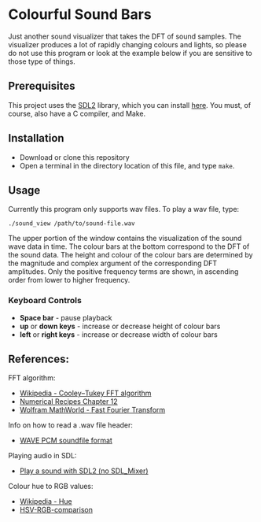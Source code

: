 # Colourful Sound Bars

Just another sound visualizer that takes the DFT of sound samples. The visualizer produces a lot of rapidly changing colours and lights, so please do not use this program or look at the example below if you are sensitive to those type of things.

## Prerequisites
This project uses the [SDL2](https://www.libsdl.org/) library, which you can install [here](https://www.libsdl.org/download-2.0.php). You must, of course, also have a C compiler, and Make.

## Installation
 - Download or clone this repository
 - Open a terminal in the directory location of this file, and type `make`.

## Usage
Currently this program only supports wav files. To play a wav file, type:
```
./sound_view /path/to/sound-file.wav
```
The upper portion of the window contains the visualization of the sound wave data in time. The colour bars at the bottom correspond to the DFT of the sound data. The height and colour of the colour bars are determined by the magnitude and complex argument of the corresponding DFT amplitudes. Only the positive frequency terms are shown, in ascending order from lower to higher frequency. 

### Keyboard Controls
- <b>Space bar</b> - pause playback
- <b>up</b> or <b>down keys</b> - increase or decrease height of colour bars
- <b>left</b> or <b>right keys</b> - increase or decrease width of 
colour bars 

## References:
FFT algorithm:
- [Wikipedia - Cooley–Tukey FFT algorithm](https://en.wikipedia.org/wiki/Cooley%E2%80%93Tukey_FFT_algorithm)
- [Numerical Recipes Chapter 12](https://websites.pmc.ucsc.edu/~fnimmo/eart290c_17/NumericalRecipesinF77.pdf)
- [Wolfram MathWorld - Fast Fourier Transform](http://mathworld.wolfram.com/FastFourierTransform.html)

Info on how to read a .wav file header:
- [WAVE PCM soundfile format ](http://hummer.stanford.edu/sig/doc/classes/SoundHeader/WaveFormat/)

Playing audio in SDL:
- [Play a sound with SDL2 (no SDL_Mixer) ](https://gist.github.com/armornick/3447121)

Colour hue to RGB values:
- [Wikipedia - Hue](https://en.wikipedia.org/wiki/Hue)
- [HSV-RGB-comparison](https://en.wikipedia.org/wiki/File:HSV-RGB-comparison.svg)
